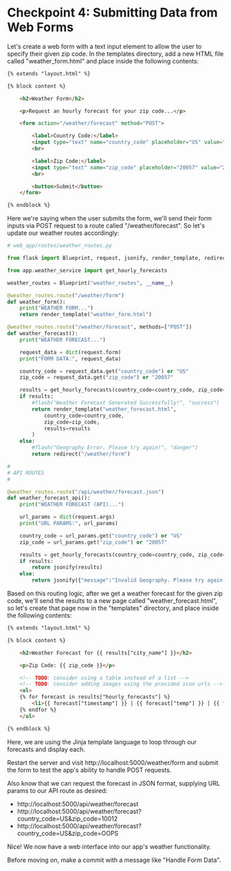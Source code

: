 # Checkpoint 4: Submitting Data from Web Forms

Let's create a web form with a text input element to allow the user to specify their given zip code. In the templates directory, add a new HTML file called "weather_form.html" and place inside the following contents:

```html
{% extends "layout.html" %}

{% block content %}

    <h2>Weather Form</h2>

    <p>Request an hourly forecast for your zip code...</p>

    <form action="/weather/forecast" method="POST">

        <label>Country Code:</label>
        <input type="text" name="country_code" placeholder="US" value="US">
        <br>

        <label>Zip Code:</label>
        <input type="text" name="zip_code" placeholder="20057" value="20057">
        <br>

        <button>Submit</button>
    </form>

{% endblock %}
```

Here we're saying when the user submits the form, we'll send their form inputs via POST request to a route called "/weather/forecast". So let's update our weather routes accordingly:

```py
# web_app/routes/weather_routes.py

from flask import Blueprint, request, jsonify, render_template, redirect, flash

from app.weather_service import get_hourly_forecasts

weather_routes = Blueprint("weather_routes", __name__)

@weather_routes.route("/weather/form")
def weather_form():
    print("WEATHER FORM...")
    return render_template("weather_form.html")

@weather_routes.route("/weather/forecast", methods=["POST"])
def weather_forecast():
    print("WEATHER FORECAST...")

    request_data = dict(request.form)
    print("FORM DATA:", request_data)

    country_code = request_data.get("country_code") or "US"
    zip_code = request_data.get("zip_code") or "20057"

    results = get_hourly_forecasts(country_code=country_code, zip_code=zip_code)
    if results:
        #flash("Weather Forecast Generated Successfully!", "success")
        return render_template("weather_forecast.html",
            country_code=country_code,
            zip_code=zip_code,
            results=results
        )
    else:
        #flash("Geography Error. Please try again!", "danger")
        return redirect("/weather/form")

#
# API ROUTES
#

@weather_routes.route("/api/weather/forecast.json")
def weather_forecast_api():
    print("WEATHER FORECAST (API)...")

    url_params = dict(request.args)
    print("URL PARAMS:", url_params)

    country_code = url_params.get("country_code") or "US"
    zip_code = url_params.get("zip_code") or "20057"

    results = get_hourly_forecasts(country_code=country_code, zip_code=zip_code)
    if results:
        return jsonify(results)
    else:
        return jsonify({"message":"Invalid Geography. Please try again."}), 404

```

Based on this routing logic, after we get a weather forecast for the given zip code, we'll send the results to a new page called "weather_forecast.html", so let's create that page now in the "templates" directory, and place inside the following contents:

```html
{% extends "layout.html" %}

{% block content %}

    <h2>Weather Forecast for {{ results["city_name"] }}</h2>

    <p>Zip Code: {{ zip_code }}</p>

    <!-- TODO: consider using a table instead of a list -->
    <!-- TODO: consider adding images using the provided icon urls -->
    <ul>
    {% for forecast in results["hourly_forecasts"] %}
        <li>{{ forecast["timestamp"] }} | {{ forecast["temp"] }} | {{ forecast["conditions"].upper() }}</li>
    {% endfor %}
    </ul>

{% endblock %}
```

Here, we are using the Jinja template language to loop through our forecasts and display each.

Restart the server and visit http://localhost:5000/weather/form and submit the form to test the app's ability to handle POST requests.

Also know that we can request the forecast in JSON format, supplying URL params to our API route as desired:
  + http://localhost:5000/api/weather/forecast
  + http://localhost:5000/api/weather/forecast?country_code=US&zip_code=10012
  + http://localhost:5000/api/weather/forecast?country_code=US&zip_code=OOPS

Nice! We now have a web interface into our app's weather functionality.

Before moving on, make a commit with a message like "Handle Form Data".
